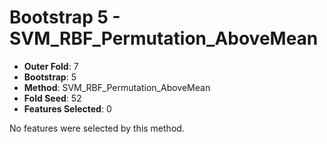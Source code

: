 # Bootstrap 5 - SVM_RBF_Permutation_AboveMean

- **Outer Fold**: 7
- **Bootstrap**: 5
- **Method**: SVM_RBF_Permutation_AboveMean
- **Fold Seed**: 52
- **Features Selected**: 0

No features were selected by this method.
